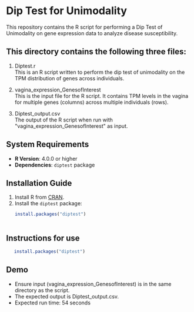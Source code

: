 # Dip Test for Unimodality

This repository contains the R script for performing a Dip Test of Unimodality on gene expression data to analyze disease susceptibility.

## This directory contains the following three files:

1) Diptest.r  
 This is an R script written to perform the dip test of unimodality on the TPM distribution of genes across individuals.

2) vagina_expression_GenesofInterest  
 This is the input file for the R script. It contains TPM levels in the vagina for multiple genes (columns) across multiple individuals (rows).

3) Diptest_output.csv  
 The output of the R script when run with "vagina_expression_GenesofInterest" as input.

## System Requirements

- **R Version**: 4.0.0 or higher
- **Dependencies**: `diptest` package

## Installation Guide

1. Install R from [CRAN](https://cran.r-project.org/).
2. Install the `diptest` package:
   ```r
   install.packages("diptest")
 

## Instructions for use
```r
   install.packages("diptest")
```
## Demo
- Ensure input (vagina_expression_GenesofInterest) is in the same directory as the script.
- The expected output is Diptest_output.csv.
- Expected run time: 54 seconds



